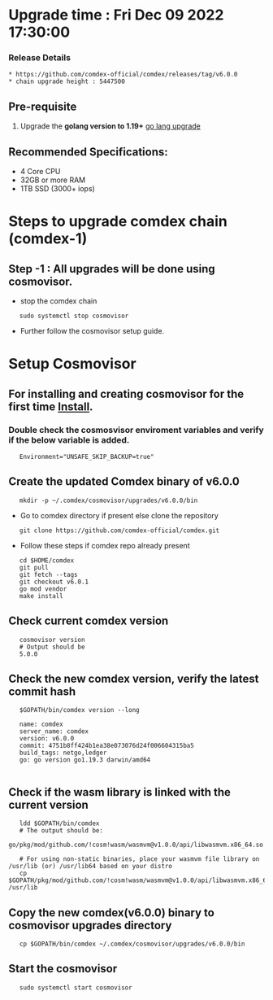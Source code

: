 # Upgrade time : Fri Dec 09 2022 17:30:00

### Release Details
    * https://github.com/comdex-official/comdex/releases/tag/v6.0.0
    * chain upgrade height : 5447500


## Pre-requisite
1. Upgrade the **golang version to 1.19+** [go lang upgrade](https://go.dev/doc/install)

## Recommended Specifications:
   * 4 Core CPU
   * 32GB or more RAM
   * 1TB SSD (3000+ iops)

# Steps to upgrade comdex chain (comdex-1)

## Step -1 : All upgrades will be done using cosmovisor.

* stop the comdex chain

```shell
   sudo systemctl stop cosmovisor
```

* Further follow the cosmovisor setup guide.

# Setup Cosmovisor

## For installing and creating cosmovisor for the first time [Install](https://github.com/comdex-official/networks/blob/main/testnet/cosmovisor-setup.md). 

### Double check the cosmosvisor enviroment variables and verify if the below variable is added.

```shell
   Environment="UNSAFE_SKIP_BACKUP=true"
```

## Create the updated Comdex binary of v6.0.0

```shell
   mkdir -p ~/.comdex/cosmovisor/upgrades/v6.0.0/bin
```
* Go to comdex directory if present else clone the repository

```shell
   git clone https://github.com/comdex-official/comdex.git
```

* Follow these steps if comdex repo already present

```shell
   cd $HOME/comdex
   git pull
   git fetch --tags
   git checkout v6.0.1
   go mod vendor
   make install
```

## Check current comdex version
```shell
   cosmovisor version
   # Output should be
   5.0.0
```

## Check the new comdex version, verify the latest commit hash

```shell
   $GOPATH/bin/comdex version --long

   name: comdex
   server_name: comdex
   version: v6.0.0
   commit: 4751b8ff424b1ea38e073076d24f006604315ba5
   build_tags: netgo,ledger
   go: go version go1.19.3 darwin/amd64


```

## Check if the wasm library is linked with the current version 

```shell
   ldd $GOPATH/bin/comdex
   # The output should be:
   go/pkg/mod/github.com/!cosm!wasm/wasmvm@v1.0.0/api/libwasmvm.x86_64.so

   # For using non-static binaries, place your wasmvm file library on /usr/lib (or) /usr/lib64 based on your distro
   cp $GOPATH/pkg/mod/github.com/!cosm!wasm/wasmvm@v1.0.0/api/libwasmvm.x86_64.so /usr/lib
```


## Copy the new comdex(v6.0.0) binary to cosmovisor upgrades directory

```shell
   cp $GOPATH/bin/comdex ~/.comdex/cosmovisor/upgrades/v6.0.0/bin
```

## Start the cosmovisor

```shell
   sudo systemctl start cosmovisor
```
